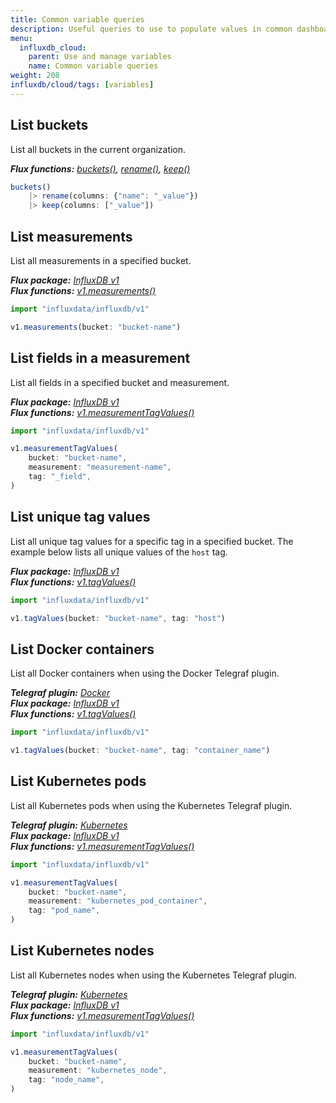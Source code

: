 ```yaml
---
title: Common variable queries
description: Useful queries to use to populate values in common dashboard variable use cases.
menu:
  influxdb_cloud:
    parent: Use and manage variables
    name: Common variable queries
weight: 208
influxdb/cloud/tags: [variables]
---
```


## List buckets
List all buckets in the current organization.

_**Flux functions:**
[buckets()](/flux/v0/stdlib/influxdata/influxdb/buckets/),
[rename()](/flux/v0/stdlib/universe/rename/),
[keep()](/flux/v0/stdlib/universe/keep/)_

```js
buckets()
    |> rename(columns: {"name": "_value"})
    |> keep(columns: ["_value"])
```

## List measurements
List all measurements in a specified bucket.

_**Flux package:** [InfluxDB v1](/flux/v0/stdlib/influxdata/influxdb/v1/)  
**Flux functions:** [v1.measurements()](/flux/v0/stdlib/influxdata/influxdb/v1/measurements/)_

```js
import "influxdata/influxdb/v1"

v1.measurements(bucket: "bucket-name")
```

## List fields in a measurement
List all fields in a specified bucket and measurement.

_**Flux package:** [InfluxDB v1](/flux/v0/stdlib/influxdata/influxdb/v1/)  
**Flux functions:** [v1.measurementTagValues()](/flux/v0/stdlib/influxdata/influxdb/v1/measurementtagvalues/)_

```js
import "influxdata/influxdb/v1"

v1.measurementTagValues(
    bucket: "bucket-name",
    measurement: "measurement-name",
    tag: "_field",
)
```

## List unique tag values
List all unique tag values for a specific tag in a specified bucket.
The example below lists all unique values of the `host` tag.

_**Flux package:** [InfluxDB v1](/flux/v0/stdlib/influxdata/influxdb/v1/)_  
_**Flux functions:** [v1.tagValues()](/flux/v0/stdlib/influxdata/influxdb/v1/tagvalues/)_  

```js
import "influxdata/influxdb/v1"

v1.tagValues(bucket: "bucket-name", tag: "host")
```

## List Docker containers
List all Docker containers when using the Docker Telegraf plugin.

_**Telegraf plugin:** [Docker](/telegraf/v1/plugins/#input-docker)_  
_**Flux package:** [InfluxDB v1](/flux/v0/stdlib/influxdata/influxdb/v1/)_  
_**Flux functions:** [v1.tagValues()](/flux/v0/stdlib/influxdata/influxdb/v1/tagvalues/)_

```js
import "influxdata/influxdb/v1"

v1.tagValues(bucket: "bucket-name", tag: "container_name")
```

## List Kubernetes pods
List all Kubernetes pods when using the Kubernetes Telegraf plugin.

_**Telegraf plugin:** [Kubernetes](/telegraf/v1/plugins/#input-kubernetes)_  
_**Flux package:** [InfluxDB v1](/flux/v0/stdlib/influxdata/influxdb/v1/)_  
_**Flux functions:** [v1.measurementTagValues()](/flux/v0/stdlib/influxdata/influxdb/v1/measurementtagvalues/)_

```js
import "influxdata/influxdb/v1"

v1.measurementTagValues(
    bucket: "bucket-name",
    measurement: "kubernetes_pod_container",
    tag: "pod_name",
)
```

## List Kubernetes nodes
List all Kubernetes nodes when using the Kubernetes Telegraf plugin.

_**Telegraf plugin:** [Kubernetes](/telegraf/v1/plugins/#input-kubernetes)_  
_**Flux package:** [InfluxDB v1](/flux/v0/stdlib/influxdata/influxdb/v1/)_  
_**Flux functions:** [v1.measurementTagValues()](/flux/v0/stdlib/influxdata/influxdb/v1/measurementtagvalues/)_

```js
import "influxdata/influxdb/v1"

v1.measurementTagValues(
    bucket: "bucket-name",
    measurement: "kubernetes_node",
    tag: "node_name",
)
```

